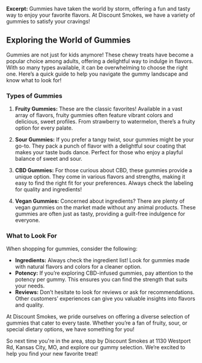 **Excerpt:** Gummies have taken the world by storm, offering a fun and tasty way to enjoy your favorite flavors. At Discount Smokes, we have a variety of gummies to satisfy your cravings!

## Exploring the World of Gummies

Gummies are not just for kids anymore! These chewy treats have become a popular choice among adults, offering a delightful way to indulge in flavors. With so many types available, it can be overwhelming to choose the right one. Here’s a quick guide to help you navigate the gummy landscape and know what to look for!

### Types of Gummies

1. **Fruity Gummies:** These are the classic favorites! Available in a vast array of flavors, fruity gummies often feature vibrant colors and delicious, sweet profiles. From strawberry to watermelon, there’s a fruity option for every palate.

2. **Sour Gummies:** If you prefer a tangy twist, sour gummies might be your go-to. They pack a punch of flavor with a delightful sour coating that makes your taste buds dance. Perfect for those who enjoy a playful balance of sweet and sour.

3. **CBD Gummies:** For those curious about CBD, these gummies provide a unique option. They come in various flavors and strengths, making it easy to find the right fit for your preferences. Always check the labeling for quality and ingredients!

4. **Vegan Gummies:** Concerned about ingredients? There are plenty of vegan gummies on the market made without any animal products. These gummies are often just as tasty, providing a guilt-free indulgence for everyone.

### What to Look For

When shopping for gummies, consider the following:

- **Ingredients:** Always check the ingredient list! Look for gummies made with natural flavors and colors for a cleaner option. 
- **Potency:** If you’re exploring CBD-infused gummies, pay attention to the potency per gummy. This ensures you can find the strength that suits your needs.
- **Reviews:** Don’t hesitate to look for reviews or ask for recommendations. Other customers’ experiences can give you valuable insights into flavors and quality.

At Discount Smokes, we pride ourselves on offering a diverse selection of gummies that cater to every taste. Whether you’re a fan of fruity, sour, or special dietary options, we have something for you! 

So next time you're in the area, stop by Discount Smokes at 1130 Westport Rd, Kansas City, MO, and explore our gummy selection. We’re excited to help you find your new favorite treat!